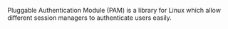Pluggable Authentication Module (PAM) is a library for Linux which allow different session managers to authenticate users easily.
